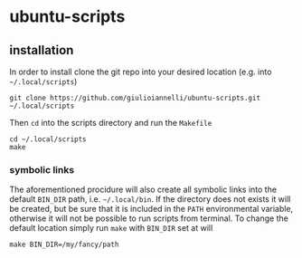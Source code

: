 # ubuntu-scripts
## installation
In order to install clone the git repo into your desired location (e.g. into `~/.local/scripts`) 
```
git clone https://github.com/giulioiannelli/ubuntu-scripts.git ~/.local/scripts
```
Then `cd` into the scripts directory and run the `Makefile`
```
cd ~/.local/scripts
make
```
### symbolic links
The aforementioned procidure will also create all symbolic links into the default `BIN_DIR` path, i.e. `~/.local/bin`. 
If the directory does not exists it will be created, but be sure that it is included in the `PATH`
environmental variable, otherwise it will not be possible to run scripts from terminal. To change
the default location simply run `make` with `BIN_DIR` set at will
```
make BIN_DIR=/my/fancy/path
```

